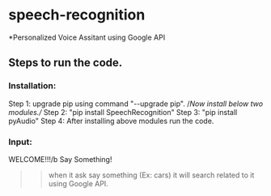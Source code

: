 # speech-recognition

*Personalized Voice Assitant using Google API
## Steps to run the code.
### Installation:
Step 1: upgrade pip using command "--upgrade pip".
/*Now install below two modules./*
Step 2: "pip install SpeechRecognition"
Step 3: "pip install pyAudio"
Step 4: After installing above modules run the code.

### Input:
WELCOME!!!/b
Say Something!
>>when it ask say something (Ex: cars) it will search related to it using Google API. 
